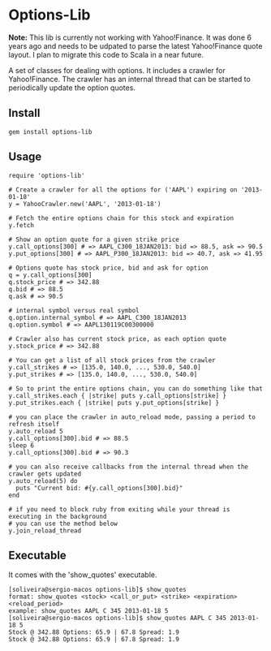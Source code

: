 # Options-Lib

<b>Note:</b> This lib is currently not working with Yahoo!Finance. It was done 6 years ago and needs to be udpated to parse the latest Yahoo!Finance quote layout. I plan to migrate this code to Scala in a near future.

A set of classes for dealing with options. It includes a crawler for Yahoo!Finance. The crawler has an internal
thread that can be started to periodically update the option quotes.

<!-- ## Donate

If this project has helped you make money in the stock market, please consider donating. This will help me justify to my family and friends why I spend so much time in front of a computer. Thanks!

<div style="padding:2px; border:1px solid silver; float:right; margin:0 0 1em 2em; background:white">
	<a href='http://www.pledgie.com/campaigns/14723' target="_blank"><img src='http://pledgie.com/campaigns/14723.png?skin_name=chrome' border='0' alt="Click here to lend your support to: Sergio's Open Source projects and make a donation at www.pledgie.com !" /></a> 
</div>
-->
## Install

	gem install options-lib
	
## Usage

	require 'options-lib'
	
	# Create a crawler for all the options for ('AAPL') expiring on '2013-01-18'
	y = YahooCrawler.new('AAPL', '2013-01-18')
	
	# Fetch the entire options chain for this stock and expiration
	y.fetch
	
	# Show an option quote for a given strike price
	y.call_options[300] # => AAPL_C300_18JAN2013: bid => 88.5, ask => 90.5
	y.put_options[300] # => AAPL_P300_18JAN2013: bid => 40.7, ask => 41.95
	
	# Options quote has stock price, bid and ask for option
	q = y.call_options[300]
	q.stock_price # => 342.88
	q.bid # => 88.5
	q.ask # => 90.5
	
	# internal symbol versus real symbol
	q.option.internal_symbol # => AAPL_C300_18JAN2013
	q.option.symbol # => AAPL130119C00300000
	
	# Crawler also has current stock price, as each option quote
	y.stock_price # => 342.88
	
	# You can get a list of all stock prices from the crawler
	y.call_strikes # => [135.0, 140.0, ..., 530.0, 540.0]
	y.put_strikes # => [135.0, 140.0, ..., 530.0, 540.0]
	
	# So to print the entire options chain, you can do something like that
	y.call_strikes.each { |strike| puts y.call_options[strike] }
	y.put_strikes.each { |strike| puts y.put_options[strike] }	

	# you can place the crawler in auto_reload mode, passing a period to refresh itself
	y.auto_reload 5
	y.call_options[300].bid # => 88.5
	sleep 6
	y.call_options[300].bid # => 90.3
	
	# you can also receive callbacks from the internal thread when the crawler gets updated
	y.auto_reload(5) do
	  puts "Current bid: #{y.call_options[300].bid}"
	end
	
	# if you need to block ruby from exiting while your thread is executing in the background
	# you can use the method below
	y.join_reload_thread
	
## Executable

It comes with the 'show_quotes' executable.

	[soliveira@sergio-macos options-lib]$ show_quotes
	format: show_quotes <stock> <call_or_put> <strike> <expiration> <reload_period>
	example: show_quotes AAPL C 345 2013-01-18 5
	[soliveira@sergio-macos options-lib]$ show_quotes AAPL C 345 2013-01-18 5
	Stock @ 342.88 Options: 65.9 | 67.8 Spread: 1.9
	Stock @ 342.88 Options: 65.9 | 67.8 Spread: 1.9

	
	
	
	

